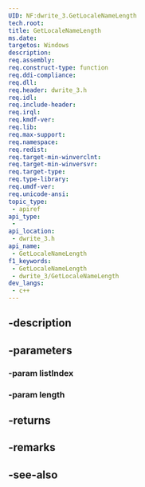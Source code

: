 ```yaml
---
UID: NF:dwrite_3.GetLocaleNameLength
tech.root: 
title: GetLocaleNameLength
ms.date: 
targetos: Windows
description: 
req.assembly: 
req.construct-type: function
req.ddi-compliance: 
req.dll: 
req.header: dwrite_3.h
req.idl: 
req.include-header: 
req.irql: 
req.kmdf-ver: 
req.lib: 
req.max-support: 
req.namespace: 
req.redist: 
req.target-min-winverclnt: 
req.target-min-winversvr: 
req.target-type: 
req.type-library: 
req.umdf-ver: 
req.unicode-ansi: 
topic_type:
 - apiref
api_type:
 - 
api_location:
 - dwrite_3.h
api_name:
 - GetLocaleNameLength
f1_keywords:
 - GetLocaleNameLength
 - dwrite_3/GetLocaleNameLength
dev_langs:
 - c++
---
```


## -description

## -parameters

### -param listIndex

### -param length

## -returns

## -remarks

## -see-also

